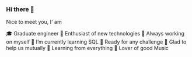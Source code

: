 ### Hi there 👋

<!--
**caro278ng/caro278ng** is a ✨ _special_ ✨ repository because its `README.md` (this file) appears on your GitHub profile.-->

Nice to meet you, I' am

🎓 Graduate engineer
🔭 Enthusiast of new technologies
🌱 Always working on myself
🌱 I’m currently learning SQL
🏁 Ready for any challenge
🤝 Glad to help us mutually
🔎 Learning from everything
🎵 Lover of good Music


